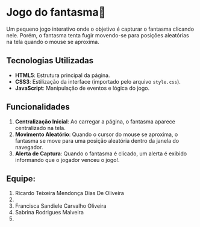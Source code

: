 # Jogo do fantasma👻

Um pequeno jogo interativo onde o objetivo é capturar o fantasma clicando nele. Porém, o fantasma tenta fugir movendo-se para posições aleatórias na tela quando o mouse se aproxima.

## Tecnologias Utilizadas

- **HTML5**: Estrutura principal da página.
- **CSS3**: Estilização da interface (importado pelo arquivo `style.css`).
- **JavaScript**: Manipulação de eventos e lógica do jogo.

## Funcionalidades

1. **Centralização Inicial**: Ao carregar a página, o fantasma aparece centralizado na tela.
2. **Movimento Aleatório**: Quando o cursor do mouse se aproxima, o fantasma se move para uma posição aleatória dentro da janela do navegador.
3. **Alerta de Captura**: Quando o fantasma é clicado, um alerta é exibido informando que o jogador venceu o jogo!.

## Equipe:

1. Ricardo Teixeira Mendonça Dias De Oliveira
2. 
3. Francisca Sandiele Carvalho Oliveira
4. Sabrina Rodrigues Malveira
5. 
